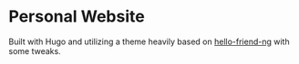 # Personal Website

Built with Hugo and utilizing a theme heavily based on [hello-friend-ng]() with some tweaks.
